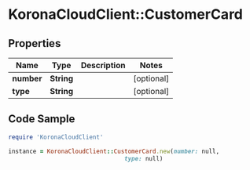 # KoronaCloudClient::CustomerCard

## Properties

Name | Type | Description | Notes
------------ | ------------- | ------------- | -------------
**number** | **String** |  | [optional] 
**type** | **String** |  | [optional] 

## Code Sample

```ruby
require 'KoronaCloudClient'

instance = KoronaCloudClient::CustomerCard.new(number: null,
                                 type: null)
```


